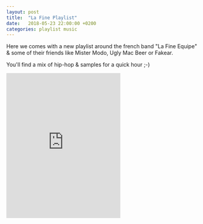 ```yaml
---
layout: post
title:  "La Fine Playlist"
date:   2018-05-23 22:00:00 +0200
categories: playlist music
---
```


Here we comes with a new playlist around the french band "La Fine Equipe" & some of their friends like Mister Modo, Ugly Mac Beer or Fakear.

You'll find a mix of hip-hop & samples for a quick hour ;-)

<iframe src="https://open.spotify.com/embed/user/11130977231/playlist/4ZGY5jKSWRIbZPR8yZ05RV" width="300" height="380" frameborder="0" allowtransparency="true" allow="encrypted-media"></iframe>